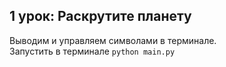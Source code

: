 ## 1 урок: Раскрутите планету

Выводим и управляем символами в терминале.    
Запустить в терминале `python main.py`